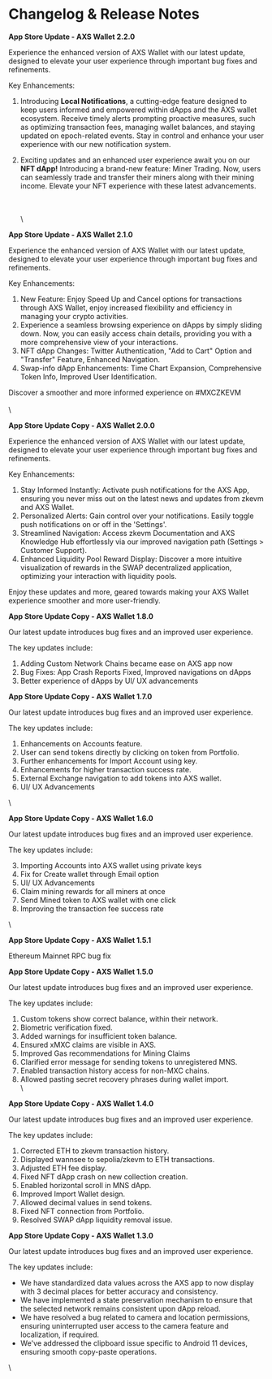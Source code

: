 # Changelog & Release Notes

**App Store Update - AXS Wallet 2.2.0**

Experience the enhanced version of AXS Wallet with our latest update, designed to elevate your user experience through important bug fixes and refinements.

Key Enhancements:

1. Introducing **Local Notifications**, a cutting-edge feature designed to keep users informed and empowered within dApps and the AXS wallet ecosystem. Receive timely alerts prompting proactive measures, such as optimizing transaction fees, managing wallet balances, and staying updated on epoch-related events. Stay in control and enhance your user experience with our new notification system.
2.  Exciting updates and an enhanced user experience await you on our **NFT dApp!** Introducing a brand-new feature: Miner Trading. Now, users can seamlessly trade and transfer their miners along with their mining income. Elevate your NFT experience with these latest advancements.

    \
    \
    \


**App Store Update - AXS Wallet 2.1.0**

Experience the enhanced version of AXS Wallet with our latest update, designed to elevate your user experience through important bug fixes and refinements.

Key Enhancements:

1. New Feature: Enjoy Speed Up and Cancel options for transactions through AXS Wallet, enjoy increased flexibility and efficiency in managing your crypto activities.
2. Experience a seamless browsing experience on dApps by simply sliding down. Now, you can easily access chain details, providing you with a more comprehensive view of your interactions.
3. NFT dApp Changes: Twitter Authentication, "Add to Cart" Option and "Transfer" Feature, Enhanced Navigation.
4. Swap-info dApp Enhancements: Time Chart Expansion, Comprehensive Token Info, Improved User Identification.

Discover a smoother and more informed experience on #MXCZKEVM\
\
\


**App Store Update Copy - AXS Wallet 2.0.0**

Experience the enhanced version of AXS Wallet with our latest update, designed to elevate your user experience through important bug fixes and refinements.

Key Enhancements:

1. Stay Informed Instantly: Activate push notifications for the AXS App, ensuring you never miss out on the latest news and updates from zkevm and AXS Wallet.
2. Personalized Alerts: Gain control over your notifications. Easily toggle push notifications on or off in the 'Settings'.
3. Streamlined Navigation: Access zkevm Documentation and AXS Knowledge Hub effortlessly via our improved navigation path (Settings > Customer Support).
4. Enhanced Liquidity Pool Reward Display: Discover a more intuitive visualization of rewards in the SWAP decentralized application, optimizing your interaction with liquidity pools.

Enjoy these updates and more, geared towards making your AXS Wallet experience smoother and more user-friendly.



**App Store Update Copy - AXS Wallet 1.8.0**

Our latest update introduces bug fixes and an improved user experience.

The key updates include:

1. Adding Custom Network Chains became ease on AXS app now
2. Bug Fixes: App Crash Reports Fixed, Improved navigations on dApps
3. Better experience of dApps by UI/ UX advancements





**App Store Update Copy - AXS Wallet 1.7.0**

Our latest update introduces bug fixes and an improved user experience.

The key updates include:

1. Enhancements on Accounts feature.
2. User can send tokens directly by clicking on token from Portfolio.
3. Further enhancements for Import Account using key.
4. Enhancements for higher transaction success rate.
5. External Exchange navigation to add tokens into AXS wallet.
6. UI/ UX Advancements&#x20;



\


**App Store Update Copy - AXS Wallet 1.6.0**

Our latest update introduces bug fixes and an improved user experience.

The key updates include:

3. Importing Accounts into AXS wallet using private keys
4. Fix for Create wallet through Email option
5. UI/ UX Advancements
6. Claim mining rewards for all miners at once
7. Send Mined token to AXS wallet with one click
8. Improving the transaction fee success rate

\


**App Store Update Copy - AXS Wallet 1.5.1**

Ethereum Mainnet RPC bug fix



**App Store Update Copy - AXS Wallet 1.5.0**

Our latest update introduces bug fixes and an improved user experience.

The key updates include:

1. Custom tokens show correct balance, within their network.
2. Biometric verification fixed.
3. Added warnings for insufficient token balance.
4. Ensured xMXC claims are visible in AXS.
5. Improved Gas recommendations for Mining Claims
6. Clarified error message for sending tokens to unregistered MNS.
7. Enabled transaction history access for non-MXC chains.
8. Allowed pasting secret recovery phrases during wallet import.\
   \


**App Store Update Copy - AXS Wallet 1.4.0**

Our latest update introduces bug fixes and an improved user experience.

The key updates include:

1. Corrected ETH to zkevm transaction history.
2. Displayed wannsee to sepolia/zkevm to ETH transactions.
3. Adjusted ETH fee display.
4. Fixed NFT dApp crash on new collection creation.
5. Enabled horizontal scroll in MNS dApp.
6. Improved Import Wallet design.
7. Allowed decimal values in send tokens.
8. Fixed NFT connection from Portfolio.
9. Resolved SWAP dApp liquidity removal issue.



**App Store Update Copy - AXS Wallet 1.3.0**

Our latest update introduces bug fixes and an improved user experience.

The key updates include:

* We have standardized data values across the AXS app to now display with 3 decimal places for better accuracy and consistency.
* We have implemented a state preservation mechanism to ensure that the selected network remains consistent upon dApp reload.
* We have resolved a bug related to camera and location permissions, ensuring uninterrupted user access to the camera feature and localization, if required.
* We've addressed the clipboard issue specific to Android 11 devices, ensuring smooth copy-paste operations.

\
